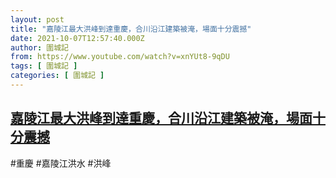 ```yaml
---
layout: post
title: "嘉陵江最大洪峰到達重慶，合川沿江建築被淹，場面十分震撼"
date: 2021-10-07T12:57:40.000Z
author: 圍城記
from: https://www.youtube.com/watch?v=xnYUt8-9qDU
tags: [ 圍城記 ]
categories: [ 圍城記 ]
---
```

<!--1633611460000-->
[嘉陵江最大洪峰到達重慶，合川沿江建築被淹，場面十分震撼](https://www.youtube.com/watch?v=xnYUt8-9qDU)
------

<div>
#重慶 #嘉陵江洪水 #洪峰
</div>
